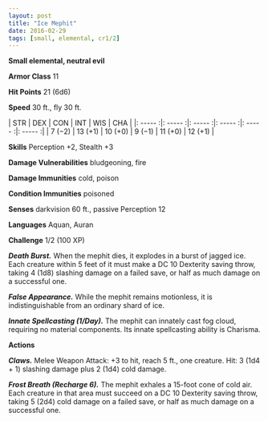 ```yaml
---
layout: post
title: "Ice Mephit"
date: 2016-02-29
tags: [small, elemental, cr1/2]
---
```


**Small elemental, neutral evil**

**Armor Class** 11

**Hit Points** 21 (6d6)

**Speed** 30 ft., fly 30 ft.

|   STR   |   DEX   |   CON   |   INT   |   WIS   |   CHA   |
|: ----- :|: ----- :|: ----- :|: ----- :|: ----- :|: ----- :|
| 7 (−2) | 13 (+1) | 10 (+0) | 9 (−1) | 11 (+0) | 12 (+1) |

**Skills** Perception +2, Stealth +3 

**Damage Vulnerabilities** bludgeoning, fire 

**Damage Immunities** cold, poison 

**Condition Immunities** poisoned 

**Senses** darkvision 60 ft., passive Perception 12 

**Languages** Aquan, Auran 

**Challenge** 1/2 (100 XP)

***Death Burst.*** When the mephit dies, it explodes in a burst of jagged ice. Each creature within 5 feet of it must make a DC 10 Dexterity saving throw, taking 4 (1d8) slashing damage on a failed save, or half as much damage on a successful one. 

***False Appearance.*** While the mephit remains motionless, it is indistinguishable from an ordinary shard of ice. 

***Innate Spellcasting (1/Day).*** The mephit can innately cast fog cloud, requiring no material components. Its innate spellcasting ability is Charisma. 

**Actions**

***Claws.*** Melee Weapon Attack: +3 to hit, reach 5 ft., one creature. Hit: 3 (1d4 + 1) slashing damage plus 2 (1d4) cold damage. 

***Frost Breath (Recharge 6).*** The mephit exhales a 15-foot cone of cold air. Each creature in that area must succeed on a DC 10 Dexterity saving throw, taking 5 (2d4) cold damage on a failed save, or half as much damage on a successful one.
